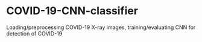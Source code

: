 # COVID-19-CNN-classifier
Loading/preprocessing COVID-19 X-ray images, training/evaluating CNN for detection of COVID-19